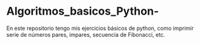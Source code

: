 # Algoritmos_basicos_Python-
En este repositorio tengo mis ejercicios básicos de python, como imprimir serie de números pares, impares, secuencia de Fibonacci, etc. 
